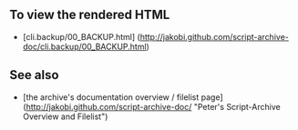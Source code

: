 To view the rendered HTML
-------------------------

* [cli.backup/00_BACKUP.html]
  (http://jakobi.github.com/script-archive-doc/cli.backup/00_BACKUP.html)


See also
--------

* [the archive's documentation overview / filelist page]
  (http://jakobi.github.com/script-archive-doc/
  "Peter's Script-Archive Overview and Filelist")

